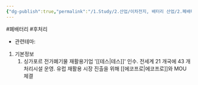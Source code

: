 ```yaml
---
{"dg-publish":true,"permalink":"/1.Study/2.산업/이차전지, 배터리 산업/2.폐배터리/종목/SK에코플랜트/","created":"2024-11-20T21:02:27.615+09:00","updated":"2025-06-03T20:07:21.350+09:00"}
---
```


#폐배터리  #후처리 


- 관련테마: 


1. 기본정보
	1. 싱가포르 전가폐기물 재활용기업 '[[테스\|테스]]' 인수. 전세계 21 개국에 43 개 처리시설 운영. 유럽 재활용 시장 진출을 위해 [[에코프로\|에코프로]]와 MOU 체결
